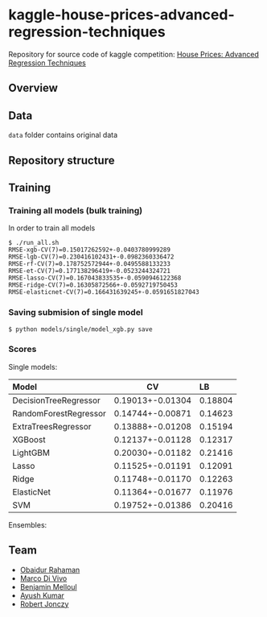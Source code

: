 # kaggle-house-prices-advanced-regression-techniques
Repository for source code of kaggle competition: [House Prices: Advanced Regression Techniques](https://www.kaggle.com/c/house-prices-advanced-regression-techniques)

## Overview

## Data

`data` folder contains original data

## Repository structure

## Training

### Training all models (bulk training)

In order to train all models
```
$ ./run_all.sh
RMSE-xgb-CV(7)=0.15017262592+-0.0403780999289
RMSE-lgb-CV(7)=0.230416102431+-0.0982360336472
RMSE-rf-CV(7)=0.178752572944+-0.0495588133233
RMSE-et-CV(7)=0.177138296419+-0.0523244324721
RMSE-lasso-CV(7)=0.167043833535+-0.0590946122368
RMSE-ridge-CV(7)=0.16305872566+-0.0592719750453
RMSE-elasticnet-CV(7)=0.166431639245+-0.0591651827043
```

### Saving submision of single model

```
$ python models/single/model_xgb.py save
```

### Scores

Single models:

| Model                      | CV               | LB      |
| :------------------------- |:----------------:| :-------|
| DecisionTreeRegressor      | 0.19013+-0.01304 | 0.18804 |
| RandomForestRegressor      | 0.14744+-0.00871 | 0.14623 |
| ExtraTreesRegressor        | 0.13888+-0.01208 | 0.15194 |
| XGBoost                    | 0.12137+-0.01128 | 0.12317 |
| LightGBM                   | 0.20030+-0.01182 | 0.21416 |
| Lasso                      | 0.11525+-0.01191 | 0.12091 |
| Ridge                      | 0.11748+-0.01170 | 0.12263 |
| ElasticNet                 | 0.11364+-0.01677 | 0.11976 |
| SVM                        | 0.19752+-0.01386 | 0.20416 |



Ensembles:


## Team
- [Obaidur Rahaman](https://github.com/obaidur-rahaman)
- [Marco Di Vivo](https://github.com/divivoma)
- [Benjamin Melloul]()
- [Ayush Kumar](https://github.com/swifty1)
- [Robert Jonczy](https://github.com/rjonczy)

